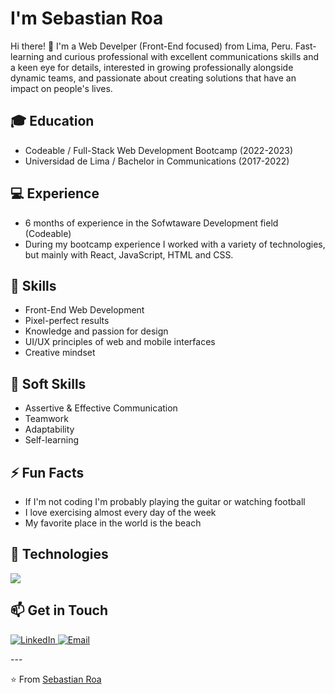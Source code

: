 #  I'm Sebastian Roa

Hi there! 👋 I'm a Web Develper (Front-End focused) from Lima, Peru. Fast-learning and curious professional with excellent communications skills and a keen eye for details, interested in growing professionally alongside dynamic teams, and passionate about creating solutions that have an impact on people's lives.


## 🎓 Education

- Codeable / Full-Stack Web Development Bootcamp (2022-2023)
- Universidad de Lima / Bachelor in Communications (2017-2022)

## 💻 Experience

- 6 months of experience in the Sofwtaware Development field (Codeable)
- During my bootcamp experience I worked with a variety of technologies, but mainly with React, JavaScript, HTML and CSS.

## 🎨 Skills

- Front-End Web Development
- Pixel-perfect results
- Knowledge and passion for design
- UI/UX principles of web and mobile interfaces
- Creative mindset

## 🤝 Soft Skills

- Assertive & Effective Communication
- Teamwork
- Adaptability
- Self-learning

## ⚡️ Fun Facts

- If I'm not coding I'm probably playing the guitar or watching football
- I love exercising almost every day of the week
- My favorite place in the world is the beach

## 🔧 Technologies

<p>
  <a href="https://skillicons.dev">
    <img src="https://skillicons.dev/icons?i=react,javascript,html,css,next,nodejs,express,ruby,rails,postgresql,git,github,sass,figma,emotion,jest,tailwind,vite&perline=9" />
  </a>
</p>

## 📫 Get in Touch

<p>
  <a href="https://www.linkedin.com/in/sebastianroaruiz/" target="_blank">
    <img alt="LinkedIn" src="https://img.shields.io/badge/-LinkedIn-0077B5?style=flat-square&logo=linkedin&logoColor=white" />
  </a>
  <a href="mailto:809sebas@gmail.com">
    <img alt="Email" src="https://img.shields.io/badge/-Email-D14836?style=flat-square&logo=gmail&logoColor=white" />
  </a>
</p>
---

⭐️ From [Sebastian Roa](https://github.com/sebastianroar)

<!--
**sebastianroar/sebastianroar** is a ✨ _special_ ✨ repository because its `README.md` (this file) appears on your GitHub profile.

Here are some ideas to get you started:

- 🔭 I’m currently working on ...
- 🌱 I’m currently learning ...
- 👯 I’m looking to collaborate on ...
- 🤔 I’m looking for help with ...
- 💬 Ask me about ...
- 📫 How to reach me: ...
- 😄 Pronouns: ...
- ⚡ Fun fact: ...
-->
